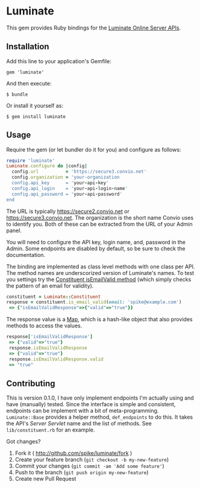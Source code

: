 # Luminate

This gem provides Ruby bindings for the
[Luminate Online Server APIs](http://open.convio.com/api/#main).

## Installation

Add this line to your application's Gemfile:

    gem 'luminate'

And then execute:

    $ bundle

Or install it yourself as:

    $ gem install luminate

## Usage

Require the gem (or let bundler do it for you) and configure as
follows:

```ruby
require 'luminate'
Luminate.configure do |config|
  config.url          = 'https://secure3.convio.net'
  config.organization = 'your-organization
  config.api_key      = 'your-api-key'
  config.api_login    = 'your-api-login-name'
  config.api_password = 'your-api-password'
end
```

The URL is typically https://secure2.convio.net or
https://secure3.convio.net. The organization is the short name Convio
uses to identify you. Both of these can be extracted from the URL of
your Admin panel.

You will need to configure the API key, login name, and, password in
the Admin. Some endpoints are disabled by default, so be sure to check
the documentation.

The binding are implemented as class level methods with one class per
API. The method names are underscorized version of Luminate's names.
To test you settings try the
[Constituent isEmailValid method](http://open.convio.com/api/#constituent_api.isEmailValid_method.html) (which simply checks the pattern of an email for validity).

```ruby
constituent = Luminate::Constituent
response = constituent.is_email_valid(email: 'spike@example.com')
 => {"isEmailValidResponse"=>{"valid"=>"true"}}
```

The response value is a [Map](https://github.com/ahoward/map), which
is a hash-like object that also provides methods to access the values.

```ruby
response['isEmailValidResponse']
 => {"valid"=>"true"}
 response.isEmailValidResponse
 => {"valid"=>"true"}
 response.isEmailValidResponse.valid
 => "true"
```

## Contributing

This is version 0.1.0, I have only implement endpoints I'm actually
using and have (manually) tested. Since the interface is simple and
consistent, endpoints can be implement with a bit of
meta-programming. ```Luminate::Base``` provides a helper method,
```def_endpoints``` to do this. It takes the API's *Server Servlet*
name and the list of methods. See ```lib/constituent.rb``` for an
example.

Got changes?

1. Fork it ( http://github.com/spike/luminate/fork )
2. Create your feature branch (`git checkout -b my-new-feature`)
3. Commit your changes (`git commit -am 'Add some feature'`)
4. Push to the branch (`git push origin my-new-feature`)
5. Create new Pull Request
